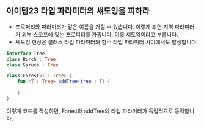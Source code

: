 ## 아이템23 타입 파라미터의 섀도잉을 피하라
- 프로퍼티와 파라미터가 같은 이름을 가질 수 있습니다. 이렇게 되면 지역 파라미터가 외부 스코프에 있는 프로퍼티를 가립니다. 이를 섀도잉이라고 부릅니다.
- 섀도잉 현상은 클래스 타입 파라미터와 함수 타입 파라미터 사이에서도 발생합니다.
```kotlin
interface Tree
class Birch : Tree
class Spruce : Tree

class Forest<T : Tree> {
	fun <T : Tree> addTree(tree : T) {
    
    }
}
```
이렇게 코드를 작성하면, Forest와 addTree의 타입 파라미터가 독립적으로 동작합니다.